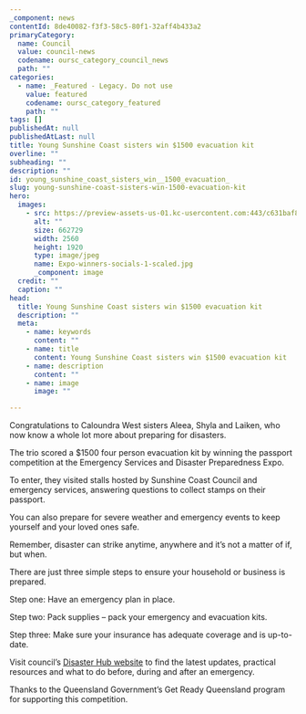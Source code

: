 ```yaml
---
_component: news
contentId: 8de40082-f3f3-58c5-80f1-32aff4b433a2
primaryCategory:
  name: Council
  value: council-news
  codename: oursc_category_council_news
  path: ""
categories:
  - name: _Featured - Legacy. Do not use
    value: featured
    codename: oursc_category_featured
    path: ""
tags: []
publishedAt: null
publishedAtLast: null
title: Young Sunshine Coast sisters win $1500 evacuation kit
overline: ""
subheading: ""
description: ""
id: young_sunshine_coast_sisters_win__1500_evacuation_
slug: young-sunshine-coast-sisters-win-1500-evacuation-kit
hero:
  images:
    - src: https://preview-assets-us-01.kc-usercontent.com:443/c631baf8-1b46-001f-580c-d0001b68b4a8/8976128d-472e-4012-a7fb-6b7b99612ee1/Expo-winners-socials-1-scaled.jpg
      alt: ""
      size: 662729
      width: 2560
      height: 1920
      type: image/jpeg
      name: Expo-winners-socials-1-scaled.jpg
      _component: image
  credit: ""
  caption: ""
head:
  title: Young Sunshine Coast sisters win $1500 evacuation kit
  description: ""
  meta:
    - name: keywords
      content: ""
    - name: title
      content: Young Sunshine Coast sisters win $1500 evacuation kit
    - name: description
      content: ""
    - name: image
      image: ""

---
```

Congratulations to Caloundra West sisters Aleea, Shyla and Laiken, who now know a whole lot more about preparing for disasters.

The trio scored a $1500 four person evacuation kit by winning the passport competition at the Emergency Services and Disaster Preparedness Expo.

To enter, they visited stalls hosted by Sunshine Coast Council and emergency services, answering questions to collect stamps on their passport.

You can also prepare for severe weather and emergency events to keep yourself and your loved ones safe.

Remember, disaster can strike anytime, anywhere and it’s not a matter of if, but when.

There are just three simple steps to ensure your household or business is prepared.

Step one: Have an emergency plan in place.

Step two: Pack supplies – pack your emergency and evacuation kits.

Step three: Make sure your insurance has adequate coverage and is up-to-date.

Visit council’s [Disaster Hub website](https://disaster.sunshinecoast.qld.gov.au/)
&#x20;to find the latest updates, practical resources and what to do before, during and after an emergency.

Thanks to the Queensland Government’s Get Ready Queensland program for supporting this competition.

